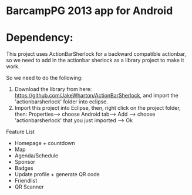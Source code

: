 BarcampPG 2013 app for Android
=====================

Dependency:
==========
This project uses ActionBarSherlock for a backward compatible actionbar, so we need to add in the actionbar sherlock as a library project to make it work.

So we need to do the following:

1. Download the library from here: https://github.com/JakeWharton/ActionBarSherlock, and import the 'actionbarsherlock' folder into eclipse.
2. Import this project into Eclipse, then, right click on the project folder, then:
Properties--> choose Android tab--> Add --> choose 'actionbarsherlock' that you just imported --> Ok

Feature List
- Homepage + countdown
- Map
- Agenda/Schedule
- Sponsor
- Badges
- Update profile + generate QR code
- Friendlist
- QR Scanner
